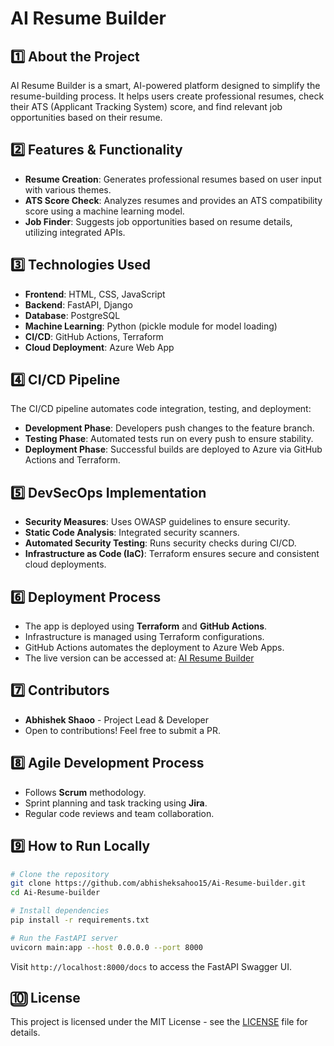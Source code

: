 # AI Resume Builder

## 1️⃣ About the Project
AI Resume Builder is a smart, AI-powered platform designed to simplify the resume-building process. It helps users create professional resumes, check their ATS (Applicant Tracking System) score, and find relevant job opportunities based on their resume.

## 2️⃣ Features & Functionality
- **Resume Creation**: Generates professional resumes based on user input with various themes.
- **ATS Score Check**: Analyzes resumes and provides an ATS compatibility score using a machine learning model.
- **Job Finder**: Suggests job opportunities based on resume details, utilizing integrated APIs.

## 3️⃣ Technologies Used
- **Frontend**: HTML, CSS, JavaScript
- **Backend**: FastAPI, Django
- **Database**: PostgreSQL
- **Machine Learning**: Python (pickle module for model loading)
- **CI/CD**: GitHub Actions, Terraform
- **Cloud Deployment**: Azure Web App

## 4️⃣ CI/CD Pipeline
The CI/CD pipeline automates code integration, testing, and deployment:
- **Development Phase**: Developers push changes to the feature branch.
- **Testing Phase**: Automated tests run on every push to ensure stability.
- **Deployment Phase**: Successful builds are deployed to Azure via GitHub Actions and Terraform.

## 5️⃣ DevSecOps Implementation
- **Security Measures**: Uses OWASP guidelines to ensure security.
- **Static Code Analysis**: Integrated security scanners.
- **Automated Security Testing**: Runs security checks during CI/CD.
- **Infrastructure as Code (IaC)**: Terraform ensures secure and consistent cloud deployments.

## 6️⃣ Deployment Process
- The app is deployed using **Terraform** and **GitHub Actions**.
- Infrastructure is managed using Terraform configurations.
- GitHub Actions automates the deployment to Azure Web Apps.
- The live version can be accessed at: [AI Resume Builder](https://ai-resume-builder.azurewebsites.net)

## 7️⃣ Contributors
- **Abhishek Shaoo** - Project Lead & Developer
- Open to contributions! Feel free to submit a PR.

## 8️⃣ Agile Development Process
- Follows **Scrum** methodology.
- Sprint planning and task tracking using **Jira**.
- Regular code reviews and team collaboration.

## 9️⃣ How to Run Locally
```sh
# Clone the repository
git clone https://github.com/abhisheksahoo15/Ai-Resume-builder.git
cd Ai-Resume-builder

# Install dependencies
pip install -r requirements.txt

# Run the FastAPI server
uvicorn main:app --host 0.0.0.0 --port 8000
```
Visit `http://localhost:8000/docs` to access the FastAPI Swagger UI.

## 🔟 License
This project is licensed under the MIT License - see the [LICENSE](LICENSE) file for details.
